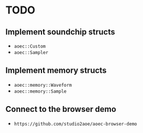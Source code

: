 # TODO

## Implement soundchip structs
  - `aoec::Custom`
  - `aoec::Sampler`

## Implement memory structs
  - `aoec::memory::Waveform`
  - `aoec::memory::Sample`

## Connect to the browser demo
  - `https://github.com/studio2aoe/aoec-browser-demo`

